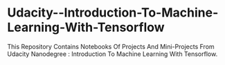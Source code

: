 # Udacity--Introduction-To-Machine-Learning-With-Tensorflow
This Repository Contains Notebooks Of Projects And Mini-Projects From Udacity Nanodegree : Introduction To Machine Learning With Tensorflow.
